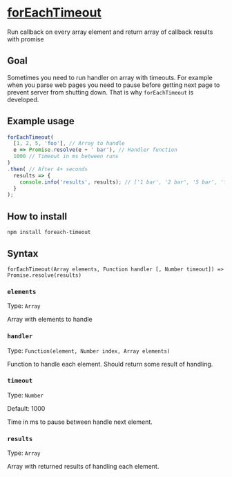 # [forEachTimeout](https://www.npmjs.com/package/foreach-timeout)

Run callback on every array element and return array of callback results with promise

## Goal

Sometimes you need to run handler on array with timeouts. For example when you parse web pages you need to pause before getting next page to prevent server from shutting down. 
That is why `forEachTimeout` is developed.

## Example usage

```js
forEachTimeout(
  [1, 2, 5, 'foo'], // Array to handle
  e => Promise.resolve(e + ' bar'), // Handler function
  1000 // Timeout in ms between runs
)
.then( // After 4+ seconds
  results => {
    console.info('results', results); // ['1 bar', '2 bar', '5 bar', 'foo bar']
  }
);
```

## How to install

`npm install foreach-timeout`

## Syntax

```
forEachTimeout(Array elements, Function handler [, Number timeout]) => Promise.resolve(results)
```

### `elements`

Type: `Array`

Array with elements to handle

### `handler`

Type: `Function(element, Number index, Array elements)`

Function to handle each element. Should return some result of handling.

### `timeout`

Type: `Number`

Default: 1000

Time in ms to pause between handle next element.

### `results`

Type: `Array`

Array with returned results of handling each element. 
